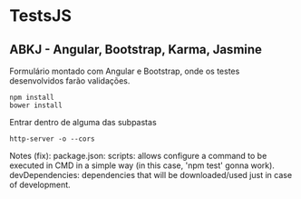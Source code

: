 # TestsJS

## ABKJ - Angular, Bootstrap, Karma, Jasmine
Formulário montado com Angular e Bootstrap, onde os testes desenvolvidos farão validações.

```
npm install
bower install
```

Entrar dentro de alguma das subpastas
```
http-server -o --cors
```

Notes (fix):
package.json:
scripts: allows configure a command to be executed in CMD in a simple way (in this case, 'npm test' gonna work).
devDependencies: dependencies that will be downloaded/used just in case of development.
